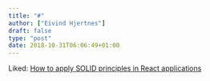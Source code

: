 ```yaml
---
title: "#"
author: ["Eivind Hjertnes"]
draft: false
type: "post"
date: 2018-10-31T06:06:49+01:00
---
```


Liked:
[How
to apply SOLID principles in React applications](https://blog.usejournal.com/how-to-apply-solid-principles-in-react-applications-6c964091a982)
